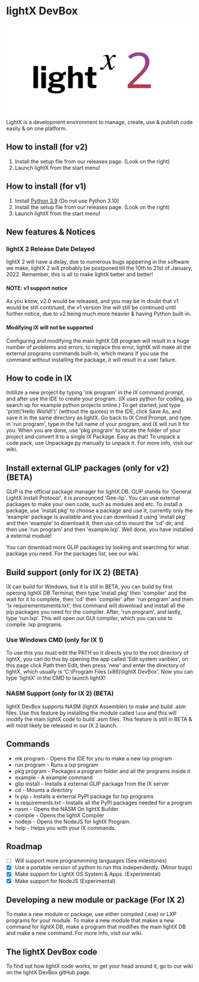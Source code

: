 # lightX DevBox
![image](https://raw.githubusercontent.com/Lightspace-Official/lightX-DevBox/main/images/light.png)
LightX is a development environment to manage, create, use & publish code easily & on one platform.
## How to install (for v2)
1. Install the setup file from our releases page. (Look on the right)
2. Launch lightX from the start menu!

## How to install (for v1)
1. Install [Python 3.9](https://www.python.org/ftp/python/3.9.7/python-3.9.7.exe) (Do not use Python 3.10)
2. Install the setup file from our releases page. (Look on the right)
3. Launch lightX from the start menu!

## New features & Notices
### lightX 2 Release Date Delayed
lightX 2 will have a delay, due to numerous bugs apppering in the software we make, lightX 2 will probably be postponed till the 10th to 21st of January, 2022. Remember, this is all to make lightX better and better!
#### NOTE: v1 support notice
As you know, v2.0 would be released, and you may be in doubt that v1 would be still continued, the v1 version line will still be continued until further notice, due to v2 being much more heavier & having Python built-in. 
#### Modifying lX will not be supported
Configuring and modifying the main lightX DB program will result in a huge number of problems and errors, to replace this error, lightX will make all the external programs commands built-in, which means if you use the command without installing the package, it will result in a user failure.
## How to code in lX
Initilize a new project by typing 'mk program' in the lX command prompt, and after use the IDE to create your program. (lX uses python for coding, so search up for example 
python projects online.) To get started, just type 'print('Hello World!')' (without the quotes) in the IDE, click Save As, and save it in the same directory as lightX. Go back to lX Cmd Prompt, and type in 'run program', type in the full name of your program, and lX will run it for you. When you are done, use 'pkg program' to locate the folder of your project and convert it to a single lX Package. Easy as that! To unpack a code pack, use Unpackage.py manually to unpack it. For more info, visit our wiki.

## Install external GLIP packages (only for v2) (BETA)
GLIP is the official package manager for lightX DB. GLIP stands for 'General LightX Install Protocol', it is pronounced 'Gee-lip'. You can use external packages to make your own code, such as modules and etc. To install a package, use 'install pkg' to choose a package and use it, currently only the 'example' package is available and you can download it using 'install pkg' and then 'example' to download it, then use cd to mount the 'cd' dir, and then use 'run program' and then 'example.lxp'. Well done, you have installed a external module! <br>

You can download more GLIP packages by looking and searching for what package you need. For the packages list, see our wiki.

## Build support (only for lX 2) (BETA)
lX can build for Windows, but it is still in BETA, you can build by first opening lightX DB Terminal, then type 'install pkg' then 'compiler' and the wait for it to complete, then 'cd' then 'compiler' after 'run program' and then 'lx requirementsments.txt', this command will download and install all the pip packages you need for the compiler. After, 'run program', and lastly, type 'run.lxp'. This will open our GUI compiler, which you can use to compile .lxp programs.

### Use Windows CMD (only for lX 1)
To use this you must edit the PATH so it directs you to the root directory of lightX, you can do this by opening the app called 'Edit system varibles', on this page click Path then Edit, then press 'new' and enter the directory of lightX, which usually is 'C:\Program Files (x86)\lightX DevBox'. Now you can type 'lightX' in the CMD to launch lightX!

### NASM Support (only for lX 2) (BETA)
lightX DevBox supports NASM (lightX Assembler) to make and build .asm files. Use this feature by installing the module called `lasm` and this will modify the main lightX code to build .asm files. This feature is still in BETA & will most likely be released in our lX 2 launch.

## Commands 
* mk program - Opens the IDE for you to make a new lxp program
* run program - Runs a lxp program
* pkg program - Packages a program folder and all the programs inside it
* example - A example command
* glip install - Installs a external GLIP package from the lX server
* cd - Mounts a directory
* lx pip - Installs a external PyPI package for lxp programs
* lx requirements.txt - Installs all the PyPI packages needed for a program
* nasm - Opens the NASM On lightX Builder
* compile - Opens the lightX Compiler
* nodejs - Opens the NodeJS for lightX Program.
* help - Helps you with your lX commands. 

## Roadmap
- [ ] Will support more programmming languages (See milestones)
- [x] Use a portable version of python to run this independently. (Minor bugs)
- [x] Make support for LightX OS System & Apps. (Experimental)
- [x] Make support for NodeJS (Experimental)

## Developing a new module or package (For lX 2)
To make a new module or package, use either compiled (.exe) or LXP programs for your module. To make a new module that makes a new command for lightX DB, make a program that modifies the main lightX DB and make a new command. For more info, visit our wiki. 

## The lightX DevBox code
To find out how lightX code works, or get your head around it, go to our wiki on the lightX DevBox gitHub page.
